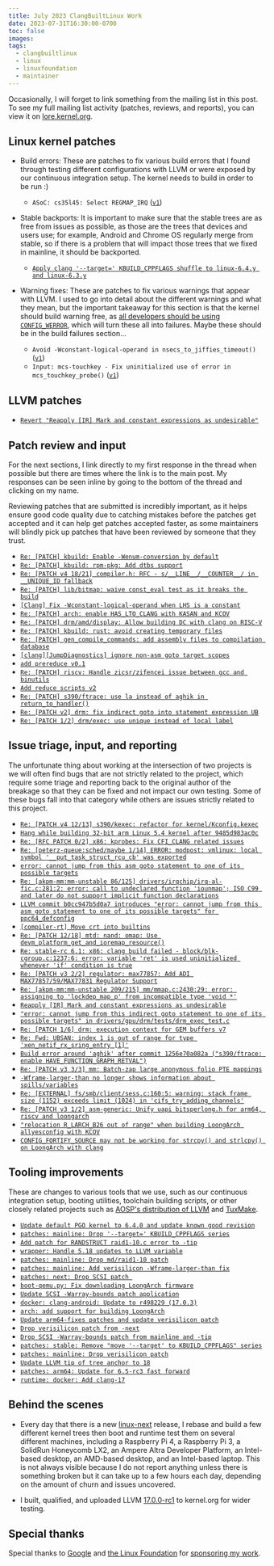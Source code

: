 ```yaml
---
title: July 2023 ClangBuiltLinux Work
date: 2023-07-31T16:30:00-0700
toc: false
images:
tags:
  - clangbuiltlinux
  - linux
  - linuxfoundation
  - maintainer
---
```


Occasionally, I will forget to link something from the mailing list in this post. To see my full mailing list activity (patches, reviews, and reports), you can view it on [lore.kernel.org](https://lore.kernel.org/all/?q=f:nathan@kernel.org).

## Linux kernel patches

* Build errors: These are patches to fix various build errors that I found through testing different configurations with LLVM or were exposed by our continuous integration setup. The kernel needs to build in order to be run :)

  * `ASoC: cs35l45: Select REGMAP_IRQ` ([`v1`](https://lore.kernel.org/20230703-cs35l45-select-regmap_irq-v1-1-37d7e838b614@kernel.org/))

* Stable backports: It is important to make sure that the stable trees are as free from issues as possible, as those are the trees that devices and users use; for example, Android and Chrome OS regularly merge from stable, so if there is a problem that will impact those trees that we fixed in mainline, it should be backported.

  * [`Apply clang '--target=' KBUILD_CPPFLAGS shuffle to linux-6.4.y and linux-6.3.y`](https://lore.kernel.org/20230703150339.GA1975402@dev-arch.thelio-3990X/)

* Warning fixes: These are patches to fix various warnings that appear with LLVM. I used to go into detail about the different warnings and what they mean, but the important takeaway for this section is that the kernel should build warning free, as [all developers should be using `CONFIG_WERROR`](https://lore.kernel.org/r/CAHk-=wifoM9VOp-55OZCRcO9MnqQ109UTuCiXeZ-eyX_JcNVGg@mail.gmail.com/), which will turn these all into failures. Maybe these should be in the build failures section...

  * `Avoid -Wconstant-logical-operand in nsecs_to_jiffies_timeout()` ([`v1`](https://lore.kernel.org/20230718-nsecs_to_jiffies_timeout-constant-logical-operand-v1-0-36ed8fc8faea@kernel.org/))
  * `Input: mcs-touchkey - Fix uninitialized use of error in mcs_touchkey_probe()` ([`v1`](https://lore.kernel.org/20230725-mcs_touchkey-fix-wuninitialized-v1-1-615db39af51c@kernel.org/))



## LLVM patches

* [`Revert "Reapply [IR] Mark and constant expressions as undesirable"`](https://github.com/llvm/llvm-project/commit/17f4f262fc5c4361cf43e91f2137ff7b2dcadc62)



## Patch review and input

For the next sections, I link directly to my first response in the thread when possible but there are times where the link is to the main post. My responses can be seen inline by going to the bottom of the thread and clicking on my name.

Reviewing patches that are submitted is incredibly important, as it helps ensure good code quality due to catching mistakes before the patches get accepted and it can help get patches accepted faster, as some maintainers will blindly pick up patches that have been reviewed by someone that they trust.

* [`Re: [PATCH] kbuild: Enable -Wenum-conversion by default`](https://lore.kernel.org/20230705162026.GA2951@dev-arch.thelio-3990X/)
* [`Re: [PATCH] kbuild: rpm-pkg: Add dtbs support`](https://lore.kernel.org/20230712220832.GA669032@dev-arch.thelio-3990X/)
* [`Re: [PATCH v4 18/21] compiler.h: RFC - s/__LINE__/__COUNTER__/ in __UNIQUE_ID fallback`](https://lore.kernel.org/20230713171901.GA4036397@dev-arch.thelio-3990X/)
* [`Re: [PATCH] lib/bitmap: waive const_eval test as it breaks the build`](https://lore.kernel.org/20230717203105.GA2212488@dev-arch.thelio-3990X/)
* [`[Clang] Fix -Wconstant-logical-operand when LHS is a constant`](https://reviews.llvm.org/D142609)
* [`Re: [PATCH] arch: enable HAS_LTO_CLANG with KASAN and KCOV`](https://lore.kernel.org/20230717204554.GB2212488@dev-arch.thelio-3990X/)
* [`Re: [PATCH] drm/amd/display: Allow building DC with clang on RISC-V`](https://lore.kernel.org/20230718163953.GA1279879@dev-arch.thelio-3990X/)
* [`Re: [PATCH] kbuild: rust: avoid creating temporary files`](https://lore.kernel.org/20230718164303.GB1279879@dev-arch.thelio-3990X/)
* [`Re: [PATCH] gen_compile_commands: add assembly files to compilation database`](https://lore.kernel.org/20230719174639.GA1034565@dev-arch.thelio-3990X/)
* [`[clang][JumpDiagnostics] ignore non-asm goto target scopes`](https://reviews.llvm.org/D155342)
* [`add prereduce v0.1`](https://github.com/ClangBuiltLinux/misc-scripts/pull/2)
* [`Re: [PATCH] riscv: Handle zicsr/zifencei issue between gcc and binutils`](https://lore.kernel.org/20230725172344.GA1445373@dev-arch.thelio-3990X/)
* [`Add reduce scripts v2`](https://github.com/ClangBuiltLinux/misc-scripts/pull/4)
* [`Re: [PATCH] s390/ftrace: use la instead of aghik in return_to_handler()`](https://lore.kernel.org/20230726152046.GA3828563@dev-arch.thelio-3990X/)
* [`Re: [PATCH v2] drm: fix indirect goto into statement expression UB`](https://lore.kernel.org/20230728171757.GA433645@dev-arch.thelio-3990X/)
* [`Re: [PATCH 1/2] drm/exec: use unique instead of local label`](https://lore.kernel.org/20230731153119.GA773004@dev-arch.thelio-3990X/)



## Issue triage, input, and reporting

The unfortunate thing about working at the intersection of two projects is we will often find bugs that are not strictly related to the project, which require some triage and reporting back to the original author of the breakage so that they can be fixed and not impact our own testing. Some of these bugs fall into that category while others are issues strictly related to this project.

* [`Re: [PATCH v4 12/13] s390/kexec: refactor for kernel/Kconfig.kexec`](https://lore.kernel.org/20230705154958.GA3643511@dev-arch.thelio-3990X/)
* [`Hang while building 32-bit arm Linux 5.4 kernel after 9485d983ac0c`](https://github.com/llvm/llvm-project/issues/63699)
* [`Re: [RFC PATCH 0/2] x86: kprobes: Fix CFI_CLANG related issues`](https://lore.kernel.org/20230710155703.GA4021842@dev-arch.thelio-3990X/)
* [`Re: [peterz-queue:sched/maybe 1/14] ERROR: modpost: vmlinux: local symbol '__put_task_struct_rcu_cb' was exported`](https://lore.kernel.org/20230710185657.GA1505918@dev-arch.thelio-3990X/)
* [`error: cannot jump from this asm goto statement to one of its possible targets`](https://github.com/ClangBuiltLinux/linux/issues/1886)
* [`Re: [akpm-mm:mm-unstable 86/125] drivers/irqchip/irq-al-fic.c:281:2: error: call to undeclared function 'iounmap'; ISO C99 and later do not support implicit function declarations`](https://lore.kernel.org/20230711172008.GA369569@dev-arch.thelio-3990X/)
* [`LLVM commit b0cc947b5d0a7 introduces "error: cannot jump from this asm goto statement to one of its possible targets" for ppc64_defconfig`](https://github.com/ClangBuiltLinux/linux/issues/1887)
* [`[compiler-rt] Move crt into builtins`](https://reviews.llvm.org/D153989)
* [`Re: [PATCH 12/18] mtd: nand: omap: Use devm_platform_get_and_ioremap_resource()`](https://lore.kernel.org/20230714152701.GA1300718@dev-arch.thelio-3990X/)
* [`Re: stable-rc 6.1: x86: clang build failed - block/blk-cgroup.c:1237:6: error: variable 'ret' is used uninitialized whenever 'if' condition is true`](https://lore.kernel.org/20230717132426.GA2561862@dev-arch.thelio-3990X/)
* [`Re: [PATCH v3 2/2] regulator: max77857: Add ADI MAX77857/59/MAX77831 Regulator Support`](https://lore.kernel.org/20230718155502.GA3542993@dev-arch.thelio-3990X/)
* [`Re: [akpm-mm:mm-unstable 209/215] mm/mmap.c:2430:29: error: assigning to 'lockdep_map_p' from incompatible type 'void *'`](https://lore.kernel.org/20230718172105.GA1714004@dev-arch.thelio-3990X/)
* [`Reapply [IR] Mark and constant expressions as undesirable`](https://reviews.llvm.org/rG086ee99564af)
* [`"error: cannot jump from this indirect goto statement to one of its possible targets" in drivers/gpu/drm/tests/drm_exec_test.c`](https://github.com/ClangBuiltLinux/linux/issues/1890)
* [`Re: [PATCH 1/6] drm: execution context for GEM buffers v7`](https://lore.kernel.org/20230722220637.GA138486@dev-arch.thelio-3990X/)
* [`Re: Fwd: UBSAN: index 1 is out of range for type 'xen_netif_rx_sring_entry [1]'`](https://lore.kernel.org/20230723000657.GA878540@dev-arch.thelio-3990X/)
* [`Build error around 'aghik' after commit 1256e70a082a ("s390/ftrace: enable HAVE_FUNCTION_GRAPH_RETVAL")`](https://lore.kernel.org/20230725211105.GA224840@dev-arch.thelio-3990X/)
* [`Re: [PATCH v3 3/3] mm: Batch-zap large anonymous folio PTE mappings`](https://lore.kernel.org/20230726161942.GA1123863@dev-arch.thelio-3990X/)
* [`-Wframe-larger-than no longer shows information about spills/variables`](https://github.com/ClangBuiltLinux/linux/issues/1894)
* [`Re: [EXTERNAL] fs/smb/client/sess.c:160:5: warning: stack frame size (1152) exceeds limit (1024) in 'cifs_try_adding_channels'`](https://lore.kernel.org/20230727164003.GA79803@dev-arch.thelio-3990X/)
* [`Re: [PATCH v3 1/2] asm-generic: Unify uapi bitsperlong.h for arm64, riscv and loongarch`](https://lore.kernel.org/20230727213648.GA354736@dev-arch.thelio-3990X/)
* [`"relocation R_LARCH_B26 out of range" when building LoongArch allyesconfig with KCOV`](https://github.com/ClangBuiltLinux/linux/issues/1895)
* [`CONFIG_FORTIFY_SOURCE may not be working for strcpy() and strlcpy() on LoongArch with clang`](https://github.com/ClangBuiltLinux/linux/issues/1897)



## Tooling improvements

These are changes to various tools that we use, such as our continuous integration setup, booting utilities, toolchain building scripts, or other closely related projects such as [AOSP's distribution of LLVM](https://android.googlesource.com/platform/prebuilts/clang/host/linux-x86/) and [TuxMake](https://tuxmake.org).

* [`Update default PGO kernel to 6.4.0 and update known good revision`](https://github.com/ClangBuiltLinux/tc-build/pull/237)
* [`patches: mainline: Drop '--target=' KBUILD_CPPFLAGS series`](https://github.com/ClangBuiltLinux/continuous-integration2/pull/594)
* [`Add patch for RANDSTRUCT raid1-10.c error to -tip`](https://github.com/ClangBuiltLinux/continuous-integration2/pull/595)
* [`wrapper: Handle 5.18 updates to LLVM variable`](https://gitlab.com/Linaro/tuxmake/-/merge_requests/315)
* [`patches: mainline: Drop md/raid1-10 patch`](https://github.com/ClangBuiltLinux/continuous-integration2/pull/596)
* [`patches: mainline: Add verisilicon -Wframe-larger-than fix`](https://github.com/ClangBuiltLinux/continuous-integration2/pull/597)
* [`patches: next: Drop SCSI patch `](https://github.com/ClangBuiltLinux/continuous-integration2/pull/598)
* [`boot-qemu.py: Fix downloading LoongArch firmware`](https://github.com/ClangBuiltLinux/boot-utils/pull/110)
* [`Update SCSI -Warray-bounds patch application`](https://github.com/ClangBuiltLinux/continuous-integration2/pull/601)
* [`docker: clang-android: Update to r498229 (17.0.3)`](https://gitlab.com/Linaro/tuxmake/-/merge_requests/324)
* [`arch: add support for building LoongArch`](https://gitlab.com/Linaro/tuxmake/-/merge_requests/325)
* [`Update arm64-fixes patches and update verisilicon patch`](https://github.com/ClangBuiltLinux/continuous-integration2/pull/602)
* [`Drop verisilicon patch from -next`](https://github.com/ClangBuiltLinux/continuous-integration2/pull/603)
* [`Drop SCSI -Warray-bounds patch from mainline and -tip`](https://github.com/ClangBuiltLinux/continuous-integration2/pull/604)
* [`patches: stable: Remove "move '--target' to KBUILD_CPPFLAGS" series`](https://github.com/ClangBuiltLinux/continuous-integration2/pull/606)
* [`patches: mainline: Drop verisilicon patch`](https://github.com/ClangBuiltLinux/continuous-integration2/pull/607)
* [`Update LLVM tip of tree anchor to 18`](https://github.com/ClangBuiltLinux/continuous-integration2/pull/609)
* [`patches: arm64: Update for 6.5-rc3 fast forward`](https://github.com/ClangBuiltLinux/continuous-integration2/pull/611)
* [`runtime: docker: Add clang-17`](https://gitlab.com/Linaro/tuxmake/-/merge_requests/326)



## Behind the scenes

* Every day that there is a new [linux-next](https://git.kernel.org/pub/scm/linux/kernel/git/next/linux-next.git/) release, I rebase and build a few different kernel trees then boot and runtime test them on several different machines, including a Raspberry Pi 4, a Raspberry Pi 3, a SolidRun Honeycomb LX2, an Ampere Altra Developer Platform, an Intel-based desktop, an AMD-based desktop, and an Intel-based laptop. This is not always visible because I do not report anything unless there is something broken but it can take up to a few hours each day, depending on the amount of churn and issues uncovered.

* I built, qualified, and uploaded LLVM [17.0.0-rc1](https://lore.kernel.org/20230731180916.GA2401456@dev-arch.thelio-3990X/) to kernel.org for wider testing.



## Special thanks

Special thanks to [Google](https://www.google.com/) and [the Linux Foundation](https://www.linuxfoundation.org) for [sponsoring my work](https://www.linuxfoundation.org/press/press-release/google-funds-linux-kernel-developers-to-focus-exclusively-on-security).
